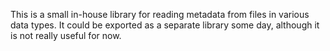 This is a small in-house library for reading metadata from files in various data
types. It could be exported as a separate library some day, although it is not
really useful for now.
